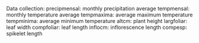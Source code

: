 Data collection:
precipmensal: monthly precipitation average
tempmensal: monthly temperature average
tempmaxima: average maximum temperature
tempminima: average minimum temperature
altcm: plant height
largfoliar: leaf width
compfoliar: leaf length
inflocm: inflorescence length
compesp: spikelet length

